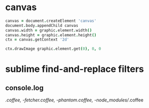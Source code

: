 # canvas

```coffee
canvas = document.createElement 'canvas'
document.body.appendChild canvas
canvas.width = graphic.element.width()
canvas.height = graphic.element.height()
ctx = canvas.getContext '2d'

ctx.drawImage graphic.element.get(0), 0, 0
```

# sublime find-and-replace filters

## console.log

*.coffee, -fetcher.coffee, -phantom.coffee, -node_modules/*.coffee